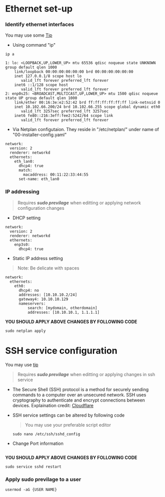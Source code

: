 # Ethernet set-up  

### Identify ethernet interfaces  
You may use some [Tip](https://ubuntu.com/server/docs/network-configuration)

  * Using command "ip"
  ```
  ip a

  1: lo: <LOOPBACK,UP,LOWER_UP> mtu 65536 qdisc noqueue state UNKNOWN group default qlen 1000
      link/loopback 00:00:00:00:00:00 brd 00:00:00:00:00:00
      inet 127.0.0.1/8 scope host lo
         valid_lft forever preferred_lft forever
      inet6 ::1/128 scope host
         valid_lft forever preferred_lft forever
  2: enp0s25: <BROADCAST,MULTICAST,UP,LOWER_UP> mtu 1500 qdisc noqueue state UP group default qlen 1000
      link/ether 00:16:3e:e2:52:42 brd ff:ff:ff:ff:ff:ff link-netnsid 0
      inet 10.102.66.200/24 brd 10.102.66.255 scope global dynamic eth0
         valid_lft 3257sec preferred_lft 3257sec
      inet6 fe80::216:3eff:fee2:5242/64 scope link
         valid_lft forever preferred_lft forever
  ```
  
  * Via Netplan configutaion.
    They reside in "/etc/netplan/" under name of "00-installer-config.yaml"  
  ```
  network:
    version: 2
    renderer: networkd
    ethernets:
      eth_lan0:
        dhcp4: true
        match:
          macaddress: 00:11:22:33:44:55
        set-name: eth_lan0
  ```

### IP addressing  
> Requires ***sudo previlage*** when editting or applying network configuration changes
* DHCP setting  
```
network:
  version: 2
  renderer: networkd
  ethernets:
    enp3s0:
      dhcp4: true
```  
* Static IP address setting
> Note: Be delicate with spaces
```
network:
  ethernets:
    eth0:
      dhcp4: no
      addresses: [10.10.10.2/24]
      gateway4: 10.10.10.129
      nameservers:
          search: [mydomain, otherdomain]
          addresses: [10.10.10.1, 1.1.1.1]

```  
__YOU SHOULD APPLY ABOVE CHANGES BY FOLLOWING CODE__  
```
sudo netplan apply
```  

# SSH service configuration 
You may use [tip](https://smoh.tistory.com/m/337)  
> Requires ***sudo previlage*** when editting or applying changes in ssh service
* The Secure Shell (SSH) protocol is a method for securely sending commands to a computer over an unsecured network. SSH uses cryptography to authenticate and encrypt connections between devices.
Explaination credit: [Cloudflare](https://www.cloudflare.com/ko-kr/learning/access-management/what-is-ssh/)  

* SSH service settings can be altered by following code
  > You may use your preferable script editor
  ```
  sudo nano /etc/ssh/sshd_config
  ```
* Change Port information
  ```
  
  ```

__YOU SHOULD APPLY ABOVE CHANGES BY FOLLOWING CODE__  
```
sudo service sshd restart
```  


### Apply sudo previlage to a user
```
usermod -aG {USER NAME}
```
